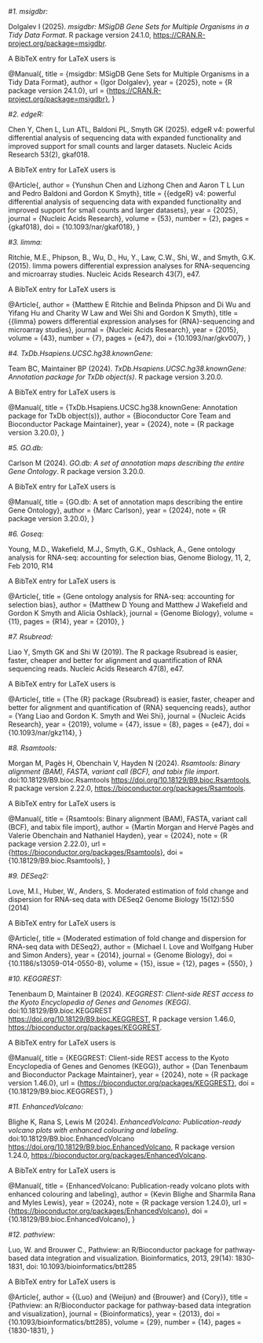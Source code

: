 #*1. msigdbr:*

  Dolgalev I (2025). _msigdbr: MSigDB Gene Sets for Multiple Organisms in a Tidy
  Data Format_. R package version 24.1.0,
  <https://CRAN.R-project.org/package=msigdbr>.

A BibTeX entry for LaTeX users is

  @Manual{,
    title = {msigdbr: MSigDB Gene Sets for Multiple Organisms in a Tidy Data Format},
    author = {Igor Dolgalev},
    year = {2025},
    note = {R package version 24.1.0},
    url = {https://CRAN.R-project.org/package=msigdbr},
  }

#*2. edgeR:*

  Chen Y, Chen L, Lun ATL, Baldoni PL, Smyth GK (2025). edgeR v4: powerful
  differential analysis of sequencing data with expanded functionality and improved
  support for small counts and larger datasets. Nucleic Acids Research 53(2),
  gkaf018.

A BibTeX entry for LaTeX users is

  @Article{,
    author = {Yunshun Chen and Lizhong Chen and Aaron T L Lun and Pedro Baldoni and Gordon K Smyth},
    title = {{edgeR} v4: powerful differential analysis of sequencing data with expanded functionality and improved support for small counts and larger datasets},
    year = {2025},
    journal = {Nucleic Acids Research},
    volume = {53},
    number = {2},
    pages = {gkaf018},
    doi = {10.1093/nar/gkaf018},
  }

#*3. limma:*

  Ritchie, M.E., Phipson, B., Wu, D., Hu, Y., Law, C.W., Shi, W., and Smyth, G.K.
  (2015). limma powers differential expression analyses for RNA-sequencing and
  microarray studies. Nucleic Acids Research 43(7), e47.

A BibTeX entry for LaTeX users is

  @Article{,
    author = {Matthew E Ritchie and Belinda Phipson and Di Wu and Yifang Hu and Charity W Law and Wei Shi and Gordon K Smyth},
    title = {{limma} powers differential expression analyses for {RNA}-sequencing and microarray studies},
    journal = {Nucleic Acids Research},
    year = {2015},
    volume = {43},
    number = {7},
    pages = {e47},
    doi = {10.1093/nar/gkv007},
  } 

#*4. TxDb.Hsapiens.UCSC.hg38.knownGene:* 

  Team BC, Maintainer BP (2024). _TxDb.Hsapiens.UCSC.hg38.knownGene: Annotation
  package for TxDb object(s)_. R package version 3.20.0.

A BibTeX entry for LaTeX users is

  @Manual{,
    title = {TxDb.Hsapiens.UCSC.hg38.knownGene: Annotation package for TxDb object(s)},
    author = {Bioconductor Core Team and Bioconductor Package Maintainer},
    year = {2024},
    note = {R package version 3.20.0},
  }

#*5. GO.db:*

  Carlson M (2024). _GO.db: A set of annotation maps describing the entire Gene
  Ontology_. R package version 3.20.0.

A BibTeX entry for LaTeX users is

  @Manual{,
    title = {GO.db: A set of annotation maps describing the entire Gene Ontology},
    author = {Marc Carlson},
    year = {2024},
    note = {R package version 3.20.0},
  }

#*6. Goseq:*

Young, M.D., Wakefield, M.J., Smyth, G.K., Oshlack, A., Gene ontology analysis for
  RNA-seq: accounting for selection bias, Genome Biology, 11, 2, Feb 2010, R14

A BibTeX entry for LaTeX users is

  @Article{,
    title = {Gene ontology analysis for RNA-seq: accounting for selection bias},
    author = {Matthew D Young and Matthew J Wakefield and Gordon K Smyth and Alicia Oshlack},
    journal = {Genome Biology},
    volume = {11},
    pages = {R14},
    year = {2010},
  }

#*7. Rsubread:*

  Liao Y, Smyth GK and Shi W (2019). The R package Rsubread is easier, faster,
  cheaper and better for alignment and quantification of RNA sequencing reads.
  Nucleic Acids Research 47(8), e47.

A BibTeX entry for LaTeX users is

  @Article{,
    title = {The {R} package {Rsubread} is easier, faster, cheaper and better for alignment and quantification of {RNA} sequencing reads},
    author = {Yang Liao and Gordon K. Smyth and Wei Shi},
    journal = {Nucleic Acids Research},
    year = {2019},
    volume = {47},
    issue = {8},
    pages = {e47},
    doi = {10.1093/nar/gkz114},
  }

  #*8. Rsamtools:*

  Morgan M, Pagès H, Obenchain V, Hayden N (2024). _Rsamtools: Binary alignment
  (BAM), FASTA, variant call (BCF), and tabix file import_.
  doi:10.18129/B9.bioc.Rsamtools <https://doi.org/10.18129/B9.bioc.Rsamtools>, R
  package version 2.22.0, <https://bioconductor.org/packages/Rsamtools>.

A BibTeX entry for LaTeX users is

  @Manual{,
    title = {Rsamtools: Binary alignment (BAM), FASTA, variant call (BCF), and tabix
file import},
    author = {Martin Morgan and Hervé Pagès and Valerie Obenchain and Nathaniel Hayden},
    year = {2024},
    note = {R package version 2.22.0},
    url = {https://bioconductor.org/packages/Rsamtools},
    doi = {10.18129/B9.bioc.Rsamtools},
  }
  
#*9. DESeq2:*

  Love, M.I., Huber, W., Anders, S. Moderated estimation of fold change and
  dispersion for RNA-seq data with DESeq2 Genome Biology 15(12):550 (2014)

A BibTeX entry for LaTeX users is

  @Article{,
    title = {Moderated estimation of fold change and dispersion for RNA-seq data with DESeq2},
    author = {Michael I. Love and Wolfgang Huber and Simon Anders},
    year = {2014},
    journal = {Genome Biology},
    doi = {10.1186/s13059-014-0550-8},
    volume = {15},
    issue = {12},
    pages = {550},
  }

#*10. KEGGREST:*

  Tenenbaum D, Maintainer B (2024). _KEGGREST: Client-side REST access to the Kyoto
  Encyclopedia of Genes and Genomes (KEGG)_. doi:10.18129/B9.bioc.KEGGREST
  <https://doi.org/10.18129/B9.bioc.KEGGREST>, R package version 1.46.0,
  <https://bioconductor.org/packages/KEGGREST>.

A BibTeX entry for LaTeX users is

  @Manual{,
    title = {KEGGREST: Client-side REST access to the Kyoto Encyclopedia of Genes and
Genomes (KEGG)},
    author = {Dan Tenenbaum and Bioconductor Package Maintainer},
    year = {2024},
    note = {R package version 1.46.0},
    url = {https://bioconductor.org/packages/KEGGREST},
    doi = {10.18129/B9.bioc.KEGGREST},
  }

#*11. EnhancedVolcano:*

  Blighe K, Rana S, Lewis M (2024). _EnhancedVolcano: Publication-ready volcano
  plots with enhanced colouring and labeling_. doi:10.18129/B9.bioc.EnhancedVolcano
  <https://doi.org/10.18129/B9.bioc.EnhancedVolcano>, R package version 1.24.0,
  <https://bioconductor.org/packages/EnhancedVolcano>.

A BibTeX entry for LaTeX users is

  @Manual{,
    title = {EnhancedVolcano: Publication-ready volcano plots with enhanced colouring and
labeling},
    author = {Kevin Blighe and Sharmila Rana and Myles Lewis},
    year = {2024},
    note = {R package version 1.24.0},
    url = {https://bioconductor.org/packages/EnhancedVolcano},
    doi = {10.18129/B9.bioc.EnhancedVolcano},
  }
  
#*12. pathview:* 

  Luo, W. and Brouwer C., Pathview: an R/Bioconductor package for pathway-based data
  integration and visualization. Bioinformatics, 2013, 29(14): 1830-1831, doi:
  10.1093/bioinformatics/btt285

A BibTeX entry for LaTeX users is

  @Article{,
    author = {{Luo} and {Weijun} and {Brouwer} and {Cory}},
    title = {Pathview: an R/Bioconductor package for pathway-based data integration and visualization},
    journal = {Bioinformatics},
    year = {2013},
    doi = {10.1093/bioinformatics/btt285},
    volume = {29},
    number = {14},
    pages = {1830-1831},
  }
